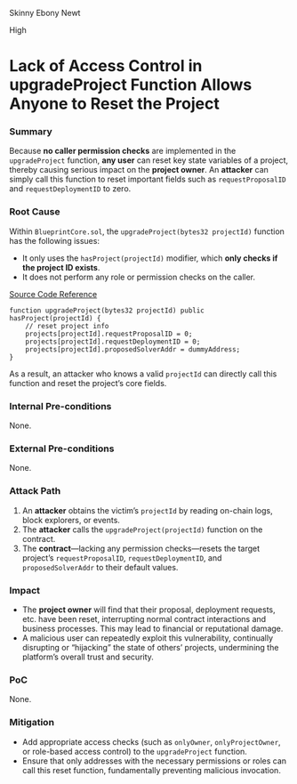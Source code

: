 Skinny Ebony Newt

High

# Lack of Access Control in upgradeProject Function Allows Anyone to Reset the Project

### Summary

Because **no caller permission checks** are implemented in the `upgradeProject` function, **any user** can reset key state variables of a project, thereby causing serious impact on the **project owner**. An **attacker** can simply call this function to reset important fields such as `requestProposalID` and `requestDeploymentID` to zero.

### Root Cause

Within `BlueprintCore.sol`, the `upgradeProject(bytes32 projectId)` function has the following issues:

- It only uses the `hasProject(projectId)` modifier, which **only checks if the project ID exists**.
- It does not perform any role or permission checks on the caller.

[Source Code Reference](https://github.com/sherlock-audit/2025-03-crestal-network/blob/main/crestal-omni-contracts/src/BlueprintCore.sol#L198)

```solidity
function upgradeProject(bytes32 projectId) public hasProject(projectId) {
    // reset project info
    projects[projectId].requestProposalID = 0;
    projects[projectId].requestDeploymentID = 0;
    projects[projectId].proposedSolverAddr = dummyAddress;
}
```

As a result, an attacker who knows a valid `projectId` can directly call this function and reset the project’s core fields.

### Internal Pre-conditions

None.

### External Pre-conditions

None.

### Attack Path

1. An **attacker** obtains the victim’s `projectId` by reading on-chain logs, block explorers, or events.
2. The **attacker** calls the `upgradeProject(projectId)` function on the contract.
3. The **contract**—lacking any permission checks—resets the target project’s `requestProposalID`, `requestDeploymentID`, and `proposedSolverAddr` to their default values.

### Impact

- The **project owner** will find that their proposal, deployment requests, etc. have been reset, interrupting normal contract interactions and business processes. This may lead to financial or reputational damage.
- A malicious user can repeatedly exploit this vulnerability, continually disrupting or “hijacking” the state of others’ projects, undermining the platform’s overall trust and security.

### PoC

None.

### Mitigation

- Add appropriate access checks (such as `onlyOwner`, `onlyProjectOwner`, or role-based access control) to the `upgradeProject` function.
- Ensure that only addresses with the necessary permissions or roles can call this reset function, fundamentally preventing malicious invocation.